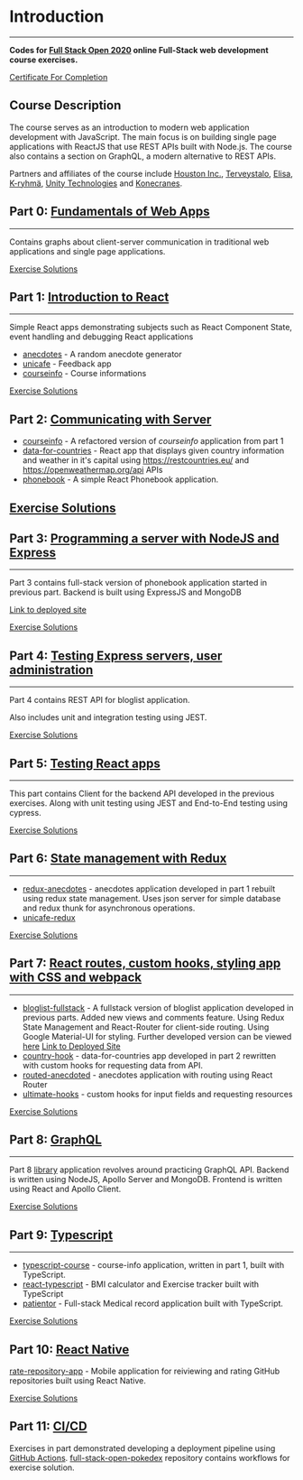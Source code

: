 # Introduction

---

**Codes for [Full Stack Open 2020](https://fullstackopen.com/en/) online Full-Stack web development course exercises.**

[Certificate For Completion](https://res.cloudinary.com/datunascloud/image/upload/v1614356039/FullStackOpen%20images/certificate-fullstack_h7vb1y.png)
## Course Description

The course serves as an introduction to modern web application development with JavaScript. The main focus is on building single page applications with ReactJS that use REST APIs built with Node.js. The course also contains a section on GraphQL, a modern alternative to REST APIs.

Partners and affiliates of the course include [Houston Inc.](https://www.houston-inc.com/), [Terveystalo](https://www.terveystalo.com/fi/Yritystietoa/Terveystalo-tyontantajana/Digital-Health/), [Elisa](https://elisa.fi/), [K-ryhmä](https://www.kesko.fi), [Unity Technologies](https://www.instagram.com/unitytechnologies/?hl=en) and [Konecranes](https://careers.konecranes.com/Konecranes/).

## **Part 0**: [Fundamentals of Web Apps](https://fullstackopen.com/en/part0)
---
Contains graphs about client-server communication in traditional web applications and single page applications.

[Exercise Solutions](https://github.com/DavidGCC/FullStackOpen2020/tree/master/part%200)
## **Part 1**: [Introduction to React](https://fullstackopen.com/en/part1)
---
Simple React apps demonstrating subjects such as React Component State, event handling and debugging React applications
- [anecdotes](https://github.com/DavidGCC/FullStackOpen2020/tree/master/part%201/anecdotes) - A random anecdote generator
- [unicafe](https://github.com/DavidGCC/FullStackOpen2020/tree/master/part%201/unicafe) - Feedback app
- [courseinfo](https://github.com/DavidGCC/FullStackOpen2020/tree/master/part%201/courseinfo) - Course informations

[Exercise Solutions](https://github.com/DavidGCC/FullStackOpen2020/tree/master/part%201)
## **Part 2**: [Communicating with Server](https://fullstackopen.com/en/part2)
- [courseinfo](https://github.com/DavidGCC/FullStackOpen2020/tree/master/part%202/courseinfo) - A refactored version of *courseinfo* application from part 1
- [data-for-countries](https://github.com/DavidGCC/FullStackOpen2020/tree/master/part%202/data-for-countires) - React app that displays given country information and weather in it's capital using https://restcountries.eu/ and https://openweathermap.org/api APIs
- [phonebook](https://github.com/DavidGCC/FullStackOpen2020/tree/master/part%202/phonebook) - A simple React Phonebook application.

[Exercise Solutions](https://github.com/DavidGCC/FullStackOpen2020/tree/master/part%202)
---
## **Part 3**: [Programming a server with NodeJS and Express](https://fullstackopen.com/en/part3)
---  
Part 3 contains full-stack version of phonebook application started in previous part. Backend is built using ExpressJS and MongoDB

[Link to deployed site](http://phonebook-contacts.herokuapp.com/)

[Exercise Solutions](https://github.com/DavidGCC/FullStackOpen2020/tree/master/part%203)
## **Part 4**: [Testing Express servers, user administration](https://fullstackopen.com/en/part4)  
---
Part 4 contains REST API for bloglist application.

Also includes unit and integration testing using JEST.

[Exercise Solutions](https://github.com/DavidGCC/FullStackOpen2020/tree/master/part%204)
## **Part 5**: [Testing React apps](https://fullstackopen.com/en/part5)  
---
This part contains Client for the backend API developed in the previous exercises. Along with unit testing using JEST and End-to-End testing using cypress.

[Exercise Solutions](https://github.com/DavidGCC/FullStackOpen2020/tree/master/part%205)
## **Part 6**: [State management with Redux](https://fullstackopen.com/en/part6) 
---
- [redux-anecdotes](https://github.com/DavidGCC/FullStackOpen2020/tree/master/part%206/redux-anecdotes) - anecdotes application developed in part 1 rebuilt using redux state management. Uses json server for simple database and redux thunk for asynchronous operations. 
- [unicafe-redux](https://github.com/DavidGCC/FullStackOpen2020/tree/master/part%206/unicafe-redux)

[Exercise Solutions](https://github.com/DavidGCC/FullStackOpen2020/tree/master/part%206)
## **Part 7**: [React routes, custom hooks, styling app with CSS and webpack](https://fullstackopen.com/en/part7)  
---
- [bloglist-fullstack](https://github.com/DavidGCC/FullStackOpen2020/tree/master/part%207/bloglist-fullstack) - A fullstack version of bloglist application developed in previous parts. 
Added new views and comments feature.
Using Redux State Management and React-Router for client-side routing.
Using Google Material-UI for styling.
Further developed version can be viewed [here](https://github.com/DavidGCC/Bloglist)
[Link to Deployed Site](http://listablog.herokuapp.com)
- [country-hook](https://github.com/DavidGCC/FullStackOpen2020/tree/master/part%207/country-hook) - data-for-countries app developed in part 2 rewritten with custom hooks for requesting data from API.
- [routed-anecdoted](https://github.com/DavidGCC/FullStackOpen2020/tree/master/part%207/routed-anecdotes) - anecdotes application with routing using React Router
- [ultimate-hooks](https://github.com/DavidGCC/FullStackOpen2020/tree/master/part%207/ultimate-hooks) - custom hooks for input fields and requesting resources

[Exercise Solutions](https://github.com/DavidGCC/FullStackOpen2020/tree/master/part%207)
## **Part 8**: [GraphQL](https://fullstackopen.com/en/part8)  
---
Part 8 [library](https://github.com/DavidGCC/FullStackOpen2020/tree/master/part%208/library) application revolves around practicing GraphQL API.
Backend is written using NodeJS, Apollo Server and MongoDB.
Frontend is written using React and Apollo Client.

[Exercise Solutions](https://github.com/DavidGCC/FullStackOpen2020/tree/master/part%208)
## **Part 9**: [Typescript](https://fullstackopen.com/en/part9)  
---
- [typescript-course](https://github.com/DavidGCC/FullStackOpen2020/tree/master/part%209/typescript-course) - course-info application, written in part 1, built with TypeScript.
- [react-typescript](https://github.com/DavidGCC/FullStackOpen2020/tree/master/part%209/react-typescript) - BMI calculator and Exercise tracker built with TypeScript
- [patientor](https://github.com/DavidGCC/FullStackOpen2020/tree/master/part%209/patientor) - Full-stack Medical record application built with TypeScript. 

[Exercise Solutions](https://github.com/DavidGCC/FullStackOpen2020/tree/master/part%209)
## **Part 10**: [React Native](https://fullstackopen.com/en/part10)  
[rate-repository-app](https/github.com/DavidGCC/rate-repository-app) - Mobile application for reiviewing and rating GitHub repositories built using React Native.

[Exercise Solutions](https://github.com/DavidGCC/FullStackOpen2020/tree/master/part%2010)
## **Part 11**: [CI/CD](https://fullstackopen.com/en/part11)
Exercises in part demonstrated developing a deployment pipeline using [GitHub Actions](https://github.com/features/actions).
[full-stack-open-pokedex](https://github.com/DavidGCC/full-stack-open-pokedex) repository contains workflows for exercise solution.